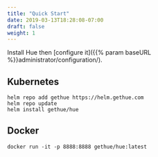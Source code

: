 ```yaml
---
title: "Quick Start"
date: 2019-03-13T18:28:08-07:00
draft: false
weight: 1
---
```


Install Hue then [configure it]({{% param baseURL %}}administrator/configuration/).

## Kubernetes

    helm repo add gethue https://helm.gethue.com
    helm repo update
    helm install gethue/hue

## Docker

    docker run -it -p 8888:8888 gethue/hue:latest
